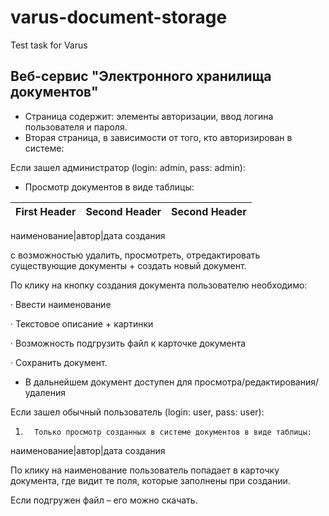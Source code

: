 # varus-document-storage
Test task for Varus
## Веб-сервис "Электронного хранилища документов"
+ Страница содержит: элементы авторизации, ввод логина пользователя и пароля.
+ Вторая страница, в зависимости от того, кто авторизирован в системе:

Если зашел администратор (login: admin, pass: admin):

+ Просмотр документов в виде таблицы:

| First Header  | Second Header | Second Header | 
| ------------- | ------------- |------------- |


наименование|автор|дата создания

с возможностью удалить, просмотреть, отредактировать существующие документы + создать новый документ.

По клику на кнопку создания документа пользователю необходимо:

·         Ввести наименование

·         Текстовое описание + картинки

·         Возможность подгрузить файл к карточке документа

·         Сохранить документ.

*  В дальнейшем документ доступен для просмотра/редактирования/удаления

Если зашел обычный пользователь (login: user, pass: user):

1.       Только просмотр созданных в системе документов в виде таблицы:

наименование|автор|дата создания

По клику на наименование пользователь попадает в карточку документа, где видит те поля, которые заполнены при создании.

Если подгружен файл – его можно скачать.
